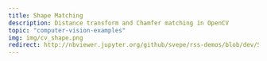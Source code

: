 ```yaml
---
title: Shape Matching
description: Distance transform and Chamfer matching in OpenCV
topic: "computer-vision-examples"
img: img/cv_shape.png
redirect: http://nbviewer.jupyter.org/github/svepe/rss-demos/blob/dev/Shape%20Matching.ipynb
---
```

